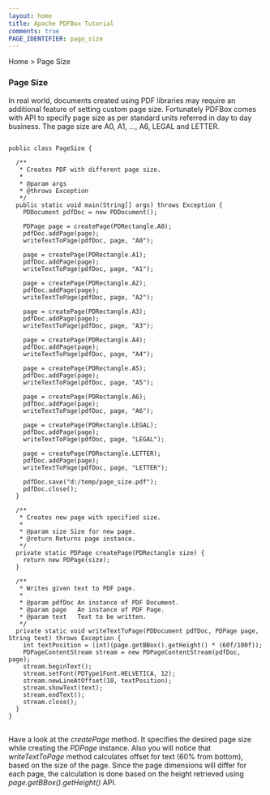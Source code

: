 ```yaml
---
layout: home
title: Apache PDFBox Tutorial
comments: true
PAGE_IDENTIFIER: page_size
---
```


<div class="demo-crumbs mdl-color-text--grey-500">
  Home &gt; Page Size
</div>

### Page Size

In real world, documents created using PDF libraries may require an additional
feature of setting custom page size. Fortunately PDFBox comes with API to specify
page size as per standard units referred in day to day business. The page size
are A0, A1, ..., A6, LEGAL and LETTER.

<pre>
<code class="java">
public class PageSize {

  /**
   * Creates PDF with different page size.
   *
   * @param args
   * @throws Exception
   */
  public static void main(String[] args) throws Exception {
    PDDocument pdfDoc = new PDDocument();

    PDPage page = createPage(PDRectangle.A0);
    pdfDoc.addPage(page);
    writeTextToPage(pdfDoc, page, "A0");

    page = createPage(PDRectangle.A1);
    pdfDoc.addPage(page);
    writeTextToPage(pdfDoc, page, "A1");

    page = createPage(PDRectangle.A2);
    pdfDoc.addPage(page);
    writeTextToPage(pdfDoc, page, "A2");

    page = createPage(PDRectangle.A3);
    pdfDoc.addPage(page);
    writeTextToPage(pdfDoc, page, "A3");

    page = createPage(PDRectangle.A4);
    pdfDoc.addPage(page);
    writeTextToPage(pdfDoc, page, "A4");

    page = createPage(PDRectangle.A5);
    pdfDoc.addPage(page);
    writeTextToPage(pdfDoc, page, "A5");

    page = createPage(PDRectangle.A6);
    pdfDoc.addPage(page);
    writeTextToPage(pdfDoc, page, "A6");

    page = createPage(PDRectangle.LEGAL);
    pdfDoc.addPage(page);
    writeTextToPage(pdfDoc, page, "LEGAL");

    page = createPage(PDRectangle.LETTER);
    pdfDoc.addPage(page);
    writeTextToPage(pdfDoc, page, "LETTER");

    pdfDoc.save("d:/temp/page_size.pdf");
    pdfDoc.close();
  }

  /**
   * Creates new page with specified size.
   *
   * @param size Size for new page.
   * @return Returns page instance.
   */
  private static PDPage createPage(PDRectangle size) {
    return new PDPage(size);
  }

  /**
   * Writes given text to PDF page.
   *
   * @param pdfDoc An instance of PDF Document.
   * @param page   An instance of PDF Page.
   * @param text   Text to be written.
   */
  private static void writeTextToPage(PDDocument pdfDoc, PDPage page, String text) throws Exception {
    int textPosition = (int)(page.getBBox().getHeight() * (60f/100f));
    PDPageContentStream stream = new PDPageContentStream(pdfDoc, page);
    stream.beginText();
    stream.setFont(PDType1Font.HELVETICA, 12);
    stream.newLineAtOffset(10, textPosition);
    stream.showText(text);
    stream.endText();
    stream.close();
  }
}
</code>
</pre>

Have a look at the *createPage* method. It specifies the desired page size while
creating the *PDPage* instance. Also you will notice that *writeTextToPage* method
calculates offset for text (60% from bottom), based on the size of the page.
Since the page dimensions will differ for each page, the calculation is done
based on the height retrieved using *page.getBBox().getHeight()* API.
